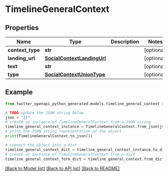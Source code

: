 # TimelineGeneralContext


## Properties

Name | Type | Description | Notes
------------ | ------------- | ------------- | -------------
**context_type** | **str** |  | [optional] 
**landing_url** | [**SocialContextLandingUrl**](SocialContextLandingUrl.md) |  | [optional] 
**text** | **str** |  | [optional] 
**type** | [**SocialContextUnionType**](SocialContextUnionType.md) |  | [optional] 

## Example

```python
from twitter_openapi_python_generated.models.timeline_general_context import TimelineGeneralContext

# TODO update the JSON string below
json = "{}"
# create an instance of TimelineGeneralContext from a JSON string
timeline_general_context_instance = TimelineGeneralContext.from_json(json)
# print the JSON string representation of the object
print(TimelineGeneralContext.to_json())

# convert the object into a dict
timeline_general_context_dict = timeline_general_context_instance.to_dict()
# create an instance of TimelineGeneralContext from a dict
timeline_general_context_form_dict = timeline_general_context.from_dict(timeline_general_context_dict)
```
[[Back to Model list]](../README.md#documentation-for-models) [[Back to API list]](../README.md#documentation-for-api-endpoints) [[Back to README]](../README.md)


